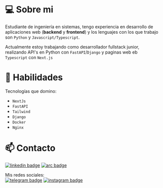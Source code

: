 # 💻 Sobre mi

Estudiante de ingeniería en sistemas, tengo experiencia en desarrollo de aplicaciones web (**backend** y **frontend**) y los lenguajes con los que trabajo son ``Python`` y ``Javascript/Typescript``.

Actualmente estoy trabajando como desarrollador fullstack junior, realizando API's en Python con ``FastAPI``/``Django`` y paginas web eb  ``Typescript`` con ``Next.js``

# 🧠 Habilidades

Tecnologías que domino:

- `NextJs`
- `FastAPI`
- `Tailwind`
- `Django`
- ``Docker``
- ``Nginx``

# 📫 Contacto
<a href="www.linkedin.com/in/xsismadn3ss"><img src="https://img.shields.io/badge/-Linked_In-075F81?logo=linkedin" alt="linkedin badge"></a>
<a href="https://arc.dev/@abrahamartiga?preview=1"><img src="https://img.shields.io/badge/-arc_()-000?logo=airbrake" alt="arc badge"></a>

Mis redes sociales:  
<a href=""><img src="https://img.shields.io/badge/-@xs__ismadn3ss-136071?logo=Telegram" alt="telegram badge"></a>
<a href="https://www.instagram.com/those_pics29/"><img src="https://img.shields.io/badge/-Abraham_Artiga-81110f?logo=instagram" alt="instagram badge"></a>

<!---
xsismadn3ss/xsismadn3ss is a ✨ special ✨ repository because its `README.md` (this file) appears on your GitHub profile.
You can click the Preview link to take a look at your changes.
--->
